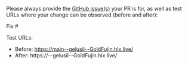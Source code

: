 Please always provide the [GitHub issue(s)](../issues) your PR is for, as well as test URLs where your change can be observed (before and after):

Fix #<gh-issue-id>

Test URLs:
- Before: https://main--gelusil--GoldFujin.hlx.live/
- After: https://<branch>--gelusil--GoldFujin.hlx.live/
